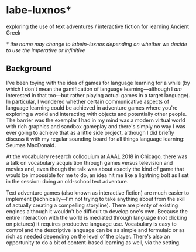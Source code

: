 # labe-luxnos*

exploring the use of text adventures / interactive fiction for learning Ancient Greek

_* the name may change to labein-luxnos depending on whether we decide to use the imperative or infinitive_

## Background

I've been toying with the idea of games for language learning for a while (by which I don't mean the gamification of language learning—although I _am_ interested in that too—but rather playing actual games in a target language). In particular, I wondered whether certain communicative aspects of language learning could be achieved in adventure games where you're exploring a world and interacting with objects and potentially other people. The barrier was the exemplar I had in my mind was a modern virtual world with rich graphics and sandbox gameplay and there's simply no way I was ever going to achieve that as a little side project, although I did briefly discuss it with my regular sounding board for all things language learning: Seumas MacDonald.

At the vocabulary research colloquium at AAAL 2018 in Chicago, there was a talk on vocabulary acquisition through games versus television and movies and, even though the talk was about exactly the kind of game that would be impossible for me to do, an idea hit me like a lightning bolt as I sat in the session: doing an old-school text adventure.

Text adventure games (also known as interactive fiction) are much easier to implement (technically—I'm not trying to take anything about from the skill of actually creating a compelling storyline). There are plenty of existing engines although it wouldn't be difficult to develop one's own. Because the entire interaction with the world is mediated through language (not clicking on pictures) it requires productive language use. Vocabulary is easy to control and the descriptive language can be as simple and formulaic or as rich as needed depending on the level of the player. There's also an opportunity to do a bit of content-based learning as well, via the setting.
